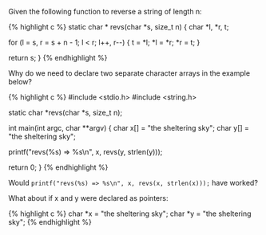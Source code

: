 Given the following function to reverse a string of length n:

{% highlight c %}
static char *
revs(char *s, size_t n)
{
  char *l, *r, t;

  for (l = s, r = s + n - 1; l < r; l++, r--) {
    t = *l;
    *l = *r;
    *r = t;
  }

  return s;
}
{% endhighlight %}

Why do we need to declare two separate character arrays in the example below?

{% highlight c %}
#include <stdio.h>
#include <string.h>

static char *revs(char *s, size_t n);

int main(int argc, char **argv)
{
  char x[] = "the sheltering sky";
  char y[] = "the sheltering sky";

  printf("revs(%s) => %s\n", x, revs(y, strlen(y)));

  return 0;
}
{% endhighlight %}


Would `printf("revs(%s) => %s\n", x, revs(x, strlen(x)));` have worked?

What about if x and y were declared as pointers: 

{% highlight c %}
char *x = "the sheltering sky";
char *y = "the sheltering sky";
{% endhighlight %}

